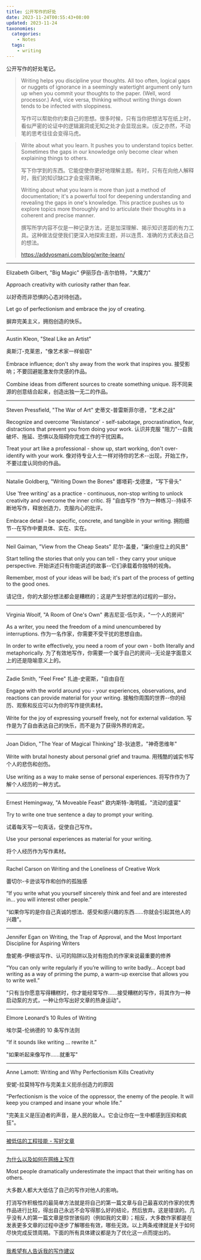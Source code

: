 ```yaml
---
title: 公开写作的好处
date: 2023-11-24T00:55:43+08:00
updated: 2023-11-24
taxonomies:
  categories:
    - Notes
  tags:
    - writing
---
```


公开写作的好处笔记。

<!-- more -->

> Writing helps you discipline your thoughts. All too often, logical gaps or nuggets of ignorance in a seemingly watertight argument only turn up when you commit your thoughts to the paper. (Well, word processor.) And, vice versa, thinking without writing things down tends to be infected with sloppiness.
>
> 写作可以帮助你约束自己的思想。很多时候，只有当你把想法写在纸上时，看似严密的论证中的逻辑漏洞或无知之处才会显现出来。(反之亦然，不动笔的思考往往会变得马虎。

> Write about what you learn. It pushes you to understand topics better. Sometimes the gaps in our knowledge only become clear when explaining things to others.
>
> 写下你学到的东西。它能促使你更好地理解主题。有时，只有在向他人解释时，我们的知识缺口才会变得清晰。
>
> Writing about what you learn is more than just a method of documentation; it's a powerful tool for deepening understanding and revealing the gaps in one's knowledge. This practice pushes us to explore topics more thoroughly and to articulate their thoughts in a coherent and precise manner.
>
> 撰写所学内容不仅是一种记录方法，还是加深理解、揭示知识差距的有力工具。这种做法促使我们更深入地探索主题，并以连贯、准确的方式表达自己的想法。
>
> <https://addyosmani.com/blog/write-learn/>

---

Elizabeth Gilbert, "Big Magic"
伊丽莎白-吉尔伯特，"大魔力"

Approach creativity with curiosity rather than fear.

以好奇而非恐惧的心态对待创造。

Let go of perfectionism and embrace the joy of creating.

摒弃完美主义，拥抱创造的快乐。

---

Austin Kleon, "Steal Like an Artist"

奥斯汀-克莱恩，"像艺术家一样偷窃"

Embrace influence; don't shy away from the work that inspires you.
接受影响；不要回避能激发你灵感的作品。

Combine ideas from different sources to create something unique.
将不同来源的创意结合起来，创造出独一无二的作品。

---

Steven Pressfield, "The War of Art"
史蒂文-普雷斯菲尔德，"艺术之战"

Recognize and overcome 'Resistance' - self-sabotage, procrastination, fear, distractions that prevent you from doing your work.
认识并克服 "阻力"--自我破坏、拖延、恐惧以及阻碍你完成工作的干扰因素。

Treat your art like a professional - show up, start working, don't over-identify with your work.
像对待专业人士一样对待你的艺术--出现，开始工作，不要过度认同你的作品。

---

Natalie Goldberg, "Writing Down the Bones"
娜塔莉-戈德堡，"写下骨头"

Use 'free writing' as a practice - continuous, non-stop writing to unlock creativity and overcome the inner critic.
将 "自由写作 "作为一种练习--持续不断地写作，释放创造力，克服内心的批评。

Embrace detail - be specific, concrete, and tangible in your writing.
拥抱细节--在写作中要具体、实在、实在。

---

Neil Gaiman, "View from the Cheap Seats"
尼尔-盖曼，"廉价座位上的风景"

Start telling the stories that only you can tell - they carry your unique perspective.
开始讲述只有你能讲述的故事--它们承载着你独特的视角。

Remember, most of your ideas will be bad; it's part of the process of getting to the good ones.

请记住，你的大部分想法都会是糟糕的；这是产生好想法的过程的一部分。

---

Virginia Woolf, "A Room of One's Own"
弗吉尼亚-伍尔夫，"一个人的房间"

As a writer, you need the freedom of a mind unencumbered by interruptions.
作为一名作家，你需要不受干扰的思想自由。

In order to write effectively, you need a room of your own - both literally and metaphorically.
为了有效地写作，你需要一个属于自己的房间--无论是字面意义上的还是隐喻意义上的。

---

Zadie Smith, "Feel Free" 扎迪-史密斯，"自由自在

Engage with the world around you - your experiences, observations, and reactions can provide material for your writing.
接触你周围的世界--你的经历、观察和反应可以为你的写作提供素材。

Write for the joy of expressing yourself freely, not for external validation.
写作是为了自由表达自己的快乐，而不是为了获得外界的肯定。

---

Joan Didion, "The Year of Magical Thinking"
琼-狄迪恩，"神奇思维年"

Write with brutal honesty about personal grief and trauma.
用残酷的诚实书写个人的悲伤和创伤。

Use writing as a way to make sense of personal experiences.
将写作作为了解个人经历的一种方式。

---

Ernest Hemingway, "A Moveable Feast"
欧内斯特-海明威，"流动的盛宴"

Try to write one true sentence a day to prompt your writing.

试着每天写一句真话，促使自己写作。

Use your personal experiences as material for your writing.

将个人经历作为写作素材。

---

Rachel Carson on Writing and the Loneliness of Creative Work

蕾切尔-卡逊谈写作和创作的孤独感

“If you write what you yourself sincerely think and feel and are interested in… you will interest other people.”

"如果你写的是你自己真诚的想法、感受和感兴趣的东西......你就会引起其他人的兴趣"。

---

Jennifer Egan on Writing, the Trap of Approval, and the Most Important Discipline for Aspiring Writers

詹妮弗-伊根谈写作、认可的陷阱以及对有抱负的作家来说最重要的修养

“You can only write regularly if you’re willing to write badly… Accept bad writing as a way of priming the pump, a warm-up exercise that allows you to write well.”

"只有当你愿意写得糟糕时，你才能经常写作......接受糟糕的写作，将其作为一种启动泵的方式，一种让你写出好文章的热身运动"。

---

Elmore Leonard’s 10 Rules of Writing

埃尔莫-伦纳德的 10 条写作法则

“If it sounds like writing … rewrite it.”

"如果听起来像写作......就重写"

---

Anne Lamott: Writing and Why Perfectionism Kills Creativity

安妮-拉莫特写作与完美主义扼杀创造力的原因

“Perfectionism is the voice of the oppressor, the enemy of the people. It will keep you cramped and insane your whole life.”

"完美主义是压迫者的声音，是人民的敌人。它会让你在一生中都感到压抑和疯狂"。

---

[被低估的工程技能 - 写好文章](https://blog.pragmaticengineer.com/on-writing-well/)

---

[为什么以及如何在网络上写作](https://www.benkuhn.net/writing/)

Most people dramatically underestimate the impact that their writing has on others.

大多数人都大大低估了自己的写作对他人的影响。

打消写作积极性的最简单方法就是将自己的第一篇文章与自己最喜欢的作家的优秀作品进行比较，得出自己永远不会写得那么好的结论，然后放弃。这是错误的。几乎没有人的第一篇文章是惊世骇俗的（例如我的文章）；相反，大多数作家都是在发表更多文章的过程中逐步了解哪些有效，哪些无效。以上两条戒律就是关于如何尽快完成反馈周期。下面的所有具体建议都是为了优化这一点而提出的。

---

[我希望有人告诉我的写作建议 ](http://web.archive.org/web/20090502012411/http://wwwstage.valpo.edu/english/vpr/mcdonaldessay.html)
